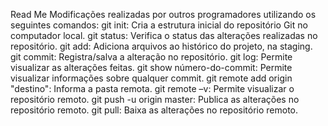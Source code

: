 Read Me
Modificações realizadas por outros programadores utilizando os seguintes comandos:
git init: Cria a estrutura inicial do repositório Git no computador local.
git status: Verifica o status das alterações realizadas no repositório.
git add: Adiciona arquivos ao histórico do projeto, na staging.
git commit: Registra/salva a alteração no repositório.
git log: Permite visualizar as alterações feitas.
git show número-do-commit: Permite visualizar informações sobre qualquer commit.
git remote add origin "destino": Informa a pasta remota.
git remote –v: Permite visualizar o repositório remoto.
git push -u origin master: Publica as alterações no repositório remoto.
git pull: Baixa as alterações no repositório remoto.
